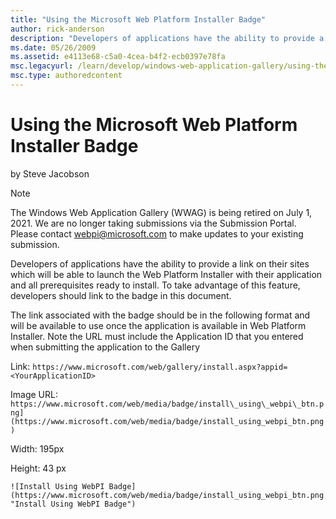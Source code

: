 ```yaml
---
title: "Using the Microsoft Web Platform Installer Badge"
author: rick-anderson
description: "Developers of applications have the ability to provide a link on their sites which will be able to launch the Web Platform Installer with their application a..."
ms.date: 05/26/2009
ms.assetid: e4113e68-c5a0-4cea-b4f2-ecb0397e78fa
msc.legacyurl: /learn/develop/windows-web-application-gallery/using-the-microsoft-web-platform-installer-badge
msc.type: authoredcontent
---
```

# Using the Microsoft Web Platform Installer Badge

by Steve Jacobson

> [!NOTE]
> The Windows Web Application Gallery (WWAG) is being retired on July 1, 2021. We are no longer taking submissions via the Submission Portal. Please contact webpi@microsoft.com to make updates to your existing submission.

Developers of applications have the ability to provide a link on their sites which will be able to launch the Web Platform Installer with their application and all prerequisites ready to install. To take advantage of this feature, developers should link to the badge in this document.

The link associated with the badge should be in the following format and will be available to use once the application is available in Web Platform Installer. Note the URL must include the Application ID that you entered when submitting the application to the Gallery

Link: `https://www.microsoft.com/web/gallery/install.aspx?appid=<YourApplicationID>`

Image URL: `https://www.microsoft.com/web/media/badge/install\_using\_webpi\_btn.png](https://www.microsoft.com/web/media/badge/install_using_webpi_btn.png)`

Width: 195px

Height: 43 px

`![Install Using WebPI Badge](https://www.microsoft.com/web/media/badge/install_using_webpi_btn.png "Install Using WebPI Badge")`
